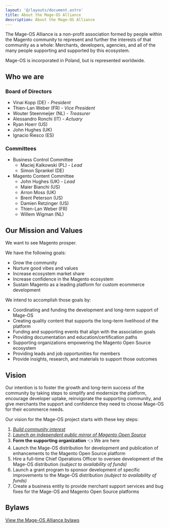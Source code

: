 ```yaml
---
layout: '@/layouts/document.astro'
title: About the Mage-OS Alliance
description: About the Mage-OS Alliance
---
```


The Mage-OS Alliance is a non-profit association formed by people within the Magento community to represent and further the interests of that community as a whole: Merchants, developers, agencies, and all of the many people supporting and supported by this ecosystem.

Mage-OS is incorporated in Poland, but is represented worldwide.

## Who we are

### Board of Directors

- Vinai Kopp (DE) - *President*
- Thien-Lan Weber (FR) - *Vice President*
- Wouter Steenmeijer (NL) - *Treasurer*
- Alessandro Ronchi (IT) - *Actuary*
- Ryan Hoerr (US)
- John Hughes (UK)
- Ignacio Riesco (ES)

### Committees

- Business Control Committee
  - Maciej Kalkowski (PL) - *Lead*
  - Simon Sprankel (DE)
- Magento Content Committee
  - John Hughes (UK) - *Lead*
  - Maier Bianchi (US)
  - Arron Moss (UK)
  - Brent Peterson (US)
  - Damien Retzinger (US)
  - Thien-Lan Weber (FR)
  - Willem Wigman (NL)

## Our Mission and Values

We want to see Magento prosper.

We have the following goals:
- Grow the community
- Nurture good vibes and values
- Increase ecosystem market share
- Increase confidence in the Magento ecosystem
- Sustain Magento as a leading platform for custom ecommerce development

We intend to accomplish those goals by:
- Coordinating and funding the development and long-term support of Mage-OS
- Creating quality content that supports the long-term livelihood of the platform
- Funding and supporting events that align with the association goals
- Providing documentation and education/certification paths
- Supporting organizations empowering the Magento Open Source ecosystem
- Providing leads and job opportunities for members
- Provide insights, research, and materials to support those outcomes

## Vision

Our intention is to foster the growth and long-term success of the community by taking steps to simplify and modernize the platform, encourage developer uptake, reinvigorate the supporting community, and give merchants the support and confidence they need to choose Mage-OS for their ecommerce needs.

Our vision for the Mage-OS project starts with these key steps:

1. *[Build community interest](/blog/the-future-of-magento)*
2. *[Launch an independent public mirror of Magento Open Source](/blog/mage-os-update-2022-week-11)*
3. **Form the supporting organization** 👈 We are here
4. Launch the Mage-OS distribution for development and publication of enhancements to the Magento Open Source platform
5. Hire a full-time Chief Operations Officer to oversee development of the Mage-OS distribution *(subject to availability of funds)*
6. Launch a grant program to sponsor development of specific improvements to the Mage-OS distribution *(subject to availability of funds)*
7. Create a business entity to provide merchant support services and bug fixes for the Mage-OS and Magento Open Source platforms

## Bylaws

[View the Mage-OS Alliance bylaws](/organization/bylaws)
